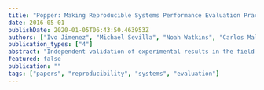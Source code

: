 ```yaml
---
title: "Popper: Making Reproducible Systems Performance Evaluation Practical"
date: 2016-05-01
publishDate: 2020-01-05T06:43:50.463953Z
authors: ["Ivo Jimenez", "Michael Sevilla", "Noah Watkins", "Carlos Maltzahn"]
publication_types: ["4"]
abstract: "Independent validation of experimental results in the field of parallel and distributed systems research is a challenging task, mainly due to changes and differences in software and hardware in computational environments. Recreating an environment that resembles the original systems research is difficult and time-consuming. In this paper we introduce the Popper Convention, a set of principles for producing scientific publications. Concretely, we make the case for treating an article as an open source software (OSS) project, applying software engineering best-practices to manage its associated artifacts and maintain the reproducibility of its findings. Leveraging existing cloud-computing infrastructure and modern OSS development tools to produce academic articles that are easy to validate. We present our prototype file system, GassyFS, as a use case for illustrating the usefulness of this approach. We show how, by following Popper, re-executing experiments on multiple platforms is more practical, allowing reviewers and students to quickly get to the point of getting results without relying on the author's intervention."
featured: false
publication: ""
tags: ["papers", "reproducibility", "systems", "evaluation"]
---
```


